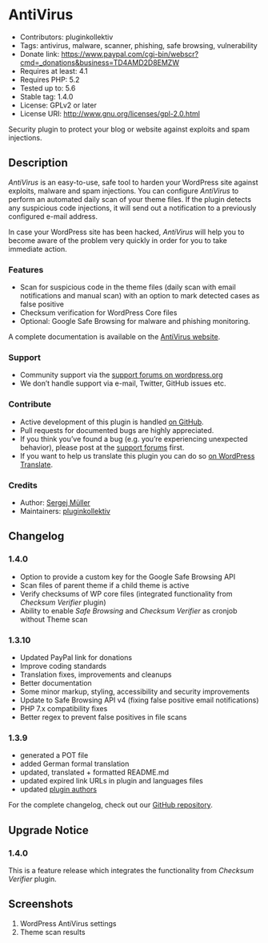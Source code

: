 # AntiVirus #
* Contributors:      pluginkollektiv
* Tags:              antivirus, malware, scanner, phishing, safe browsing, vulnerability
* Donate link:       https://www.paypal.com/cgi-bin/webscr?cmd=_donations&business=TD4AMD2D8EMZW
* Requires at least: 4.1
* Requires PHP:      5.2
* Tested up to:      5.6
* Stable tag:        1.4.0
* License:           GPLv2 or later
* License URI:       http://www.gnu.org/licenses/gpl-2.0.html

Security plugin to protect your blog or website against exploits and spam injections.

## Description ##
*AntiVirus* is an easy-to-use, safe tool to harden your WordPress site against exploits, malware and spam injections.
You can configure *AntiVirus* to perform an automated daily scan of your theme files. If the plugin detects any suspicious code injections, it will send out a notification to a previously configured e-mail address.

In case your WordPress site has been hacked, *AntiVirus* will help you to become aware of the problem very quickly in order for you to take immediate action.

### Features ###
* Scan for suspicious code in the theme files (daily scan with email notifications and manual scan) with an option to mark detected cases as false positive
* Checksum verification for WordPress Core files
* Optional: Google Safe Browsing for malware and phishing monitoring.

A complete documentation is available on the [AntiVirus website](https://antivirus.pluginkollektiv.org/documentation/).

### Support ###
* Community support via the [support forums on wordpress.org](https://wordpress.org/support/plugin/antivirus)
* We don’t handle support via e-mail, Twitter, GitHub issues etc.

### Contribute ###
* Active development of this plugin is handled [on GitHub](https://github.com/pluginkollektiv/antivirus).
* Pull requests for documented bugs are highly appreciated.
* If you think you’ve found a bug (e.g. you’re experiencing unexpected behavior), please post at the [support forums](https://wordpress.org/support/plugin/antivirus) first.
* If you want to help us translate this plugin you can do so [on WordPress Translate](https://translate.wordpress.org/projects/wp-plugins/antivirus).

### Credits ###
* Author: [Sergej Müller](https://sergejmueller.github.io/)
* Maintainers: [pluginkollektiv](https://pluginkollektiv.org)


## Changelog ##

### 1.4.0 ###
* Option to provide a custom key for the Google Safe Browsing API
* Scan files of parent theme if a child theme is active
* Verify checksums of WP core files (integrated functionality from _Checksum Verifier_ plugin)
* Ability to enable _Safe Browsing_ and _Checksum Verifier_ as cronjob without Theme scan

### 1.3.10 ###
* Updated PayPal link for donations
* Improve coding standards
* Translation fixes, improvements and cleanups
* Better documentation
* Some minor markup, styling, accessibility and security improvements
* Update to Safe Browsing API v4 (fixing false positive email notifications)
* PHP 7.x compatibility fixes
* Better regex to prevent false positives in file scans

### 1.3.9 ###
* generated a POT file
* added German formal translation
* updated, translated + formatted README.md
* updated expired link URLs in plugin and languages files
* updated [plugin authors](https://gist.github.com/glueckpress/f058c0ab973d45a72720)

For the complete changelog, check out our [GitHub repository](https://github.com/pluginkollektiv/antivirus).

## Upgrade Notice ##

### 1.4.0 ###
This is a feature release which integrates the functionality from _Checksum Verifier_ plugin.

## Screenshots ##
1. WordPress AntiVirus settings
2. Theme scan results
